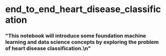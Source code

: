 # end_to_end_heart_disease_classification

### "This notebook will introduce some foundation machine learning and data science concepts by exploring the problem of heart disease **classification**.\n"
